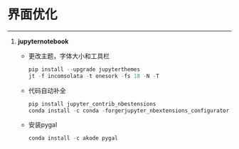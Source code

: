 # 界面优化

---

1. **jupyternotebook**

   - 更改主题，字体大小和工具栏

     ```python
     pip install --upgrade jupyterthemes
     jt -f incomsolata -t onesork -fs 18 -N -T
     ```

   - 代码自动补全

     ```python
     pip install jupyter_contrib_nbestensions
     conda install -c conda -forgerjupyter_nbextensions_configurator
     ```

   - 安装pygal

     ```python
     conda install -c akode pygal
     ```

     

     

   